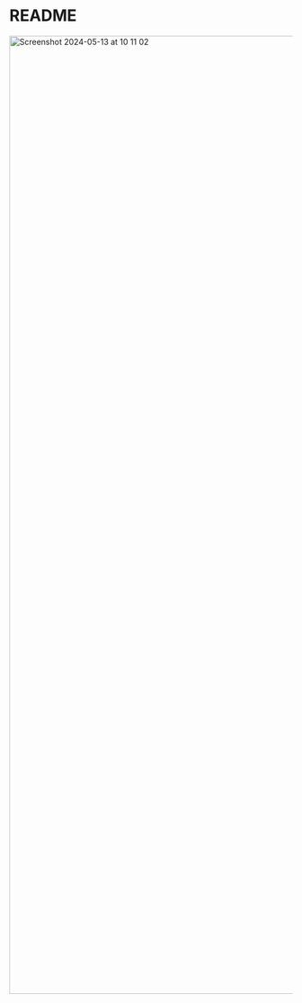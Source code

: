 # README


<img width="1701" alt="Screenshot 2024-05-13 at 10 11 02" src="https://github.com/Ivanov-Anton/prod_mag/assets/10907664/bc1ea3a8-6a0c-4812-a0bd-523a4fbc0fff">
